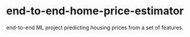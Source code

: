 # end-to-end-home-price-estimator
end-to-end ML project predicting housing prices from a set of features.
